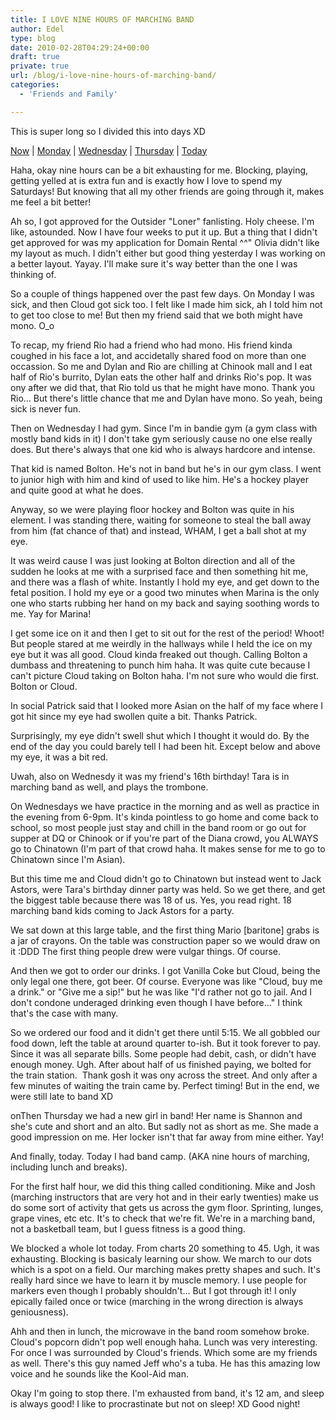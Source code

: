 ```yaml
---
title: I LOVE NINE HOURS OF MARCHING BAND
author: Edel
type: blog
date: 2010-02-28T04:29:24+00:00
draft: true
private: true
url: /blog/i-love-nine-hours-of-marching-band/
categories:
  - 'Friends and Family'

---
```

This is super long so I divided this into days XD

[Now][1] | [Monday][2] | [Wednesday][3] | [Thursday][4] | [Today][5]

<a name="now"></a>Haha, okay nine hours can be a bit exhausting for me. Blocking, playing, getting yelled at is extra fun and is exactly how I love to spend my Saturdays! But knowing that all my other friends are going through it, makes me feel a bit better!

Ah so, I got approved for the Outsider "Loner" fanlisting. Holy cheese. I'm like, astounded. Now I have four weeks to put it up. But a thing that I didn't get approved for was my application for Domain Rental ^^" Olivia didn't like my layout as much. I didn't either but good thing yesterday I was working on a better layout. Yayay. I'll make sure it's way better than the one I was thinking of.

<a name="monday"></a>So a couple of things happened over the past few days. On Monday I was sick, and then Cloud got sick too. I felt like I made him sick, ah I told him not to get too close to me! But then my friend said that we both might have mono. O_o

To recap, my friend Rio had a friend who had mono. His friend kinda coughed in his face a lot, and accidetally shared food on more than one occassion. So me and Dylan and Rio are chilling at Chinook mall and I eat half of Rio's burrito, Dylan eats the other half and drinks Rio's pop. It was ony after we did that, that Rio told us that he might have mono. Thank you Rio... But there's little chance that me and Dylan have mono. So yeah, being sick is never fun.

<a name="wednesday"></a>Then on Wednesday I had gym. Since I'm in bandie gym (a gym class with mostly band kids in it) I don't take gym seriously cause no one else really does. But there's always that one kid who is always hardcore and intense.

That kid is named Bolton. He's not in band but he's in our gym class. I went to junior high with him and kind of used to like him. He's a hockey player and quite good at what he does.

Anyway, so we were playing floor hockey and Bolton was quite in his element. I was standing there, waiting for someone to steal the ball away from him (fat chance of that) and instead, WHAM, I get a ball shot at my eye.

It was weird cause I was just looking at Bolton direction and all of the sudden he looks at me with a surprised face and then something hit me, and there was a flash of white. Instantly I hold my eye, and get down to the fetal position. I hold my eye or a good two minutes when Marina is the only one who starts rubbing her hand on my back and saying soothing words to me. Yay for Marina!

I get some ice on it and then I get to sit out for the rest of the period! Whoot! But people stared at me weirdly in the hallways while I held the ice on my eye but it was all good. Cloud kinda freaked out though. Calling Bolton a dumbass and threatening to punch him haha. It was quite cute because I can't picture Cloud taking on Bolton haha. I'm not sure who would die first. Bolton or Cloud.

In social Patrick said that I looked more Asian on the half of my face where I got hit since my eye had swollen quite a bit. Thanks Patrick.

Surprisingly, my eye didn't swell shut which I thought it would do. By the end of the day you could barely tell I had been hit. Except below and above my eye, it was a bit red.

Uwah, also on Wednesdy it was my friend's 16th birthday! Tara is in marching band as well, and plays the trombone.

On Wednesdays we have practice in the morning and as well as practice in the evening from 6-9pm. It's kinda pointless to go home and come back to school, so most people just stay and chill in the band room or go out for supper at DQ or Chinook or if you're part of the Diana crowd, you ALWAYS go to Chinatown (I'm part of that crowd haha. It makes sense for me to go to Chinatown since I'm Asian).

But this time me and Cloud didn't go to Chinatown but instead went to Jack Astors, were Tara's birthday dinner party was held. So we get there, and get the biggest table because there was 18 of us. Yes, you read right. 18 marching band kids coming to Jack Astors for a party.

We sat down at this large table, and the first thing Mario [baritone] grabs is a jar of crayons. On the table was construction paper so we would draw on it :DDD The first thing people drew were vulgar things. Of course.

And then we got to order our drinks. I got Vanilla Coke but Cloud, being the only legal one there, got beer. Of course. Everyone was like "Cloud, buy me a drink." or "Give me a sip!" but he was like "I'd rather not go to jail. And I don't condone underaged drinking even though I have before..." I think that's the case with many.

So we ordered our food and it didn't get there until 5:15. We all gobbled our food down, left the table at around quarter to-ish. But it took forever to pay. Since it was all separate bills. Some people had debit, cash, or didn't have enough money. Ugh. After about half of us finished paying, we bolted for the train station.  Thank gosh it was ony across the street. And only after a few minutes of waiting the train came by. Perfect timing! But in the end, we were still late to band XD

<a name="thursday"></a> onThen Thursday we had a new girl in band! Her name is Shannon and she's cute and short and an alto. But sadly not as short as me. She made a good impression on me. Her locker isn't that far away from mine either. Yay!

<a name="today"></a>And finally, today. Today I had band camp. (AKA nine hours of marching, including lunch and breaks).

For the first half hour, we did this thing called conditioning. Mike and Josh (marching instructors that are very hot and in their early twenties) make us do some sort of activity that gets us across the gym floor. Sprinting, lunges, grape vines, etc etc. It's to check that we're fit. We're in a marching band, not a basketball team, but I guess fitness is a good thing.

We blocked a whole lot today. From charts 20 something to 45. Ugh, it was exhausting. Blocking is basicaly learning our show. We march to our dots which is a spot on a field. Our marching makes pretty shapes and such. It's really hard since we have to learn it by muscle memory. I use people for markers even though I probably shouldn't... But I got through it! I only epically failed once or twice (marching in the wrong direction is always geniousness).

Ahh and then in lunch, the microwave in the band room somehow broke. Cloud's popcorn didn't pop well enough haha. Lunch was very interesting. For once I was surrounded by Cloud's friends. Which some are my friends as well. There's this guy named Jeff who's a tuba. He has this amazing low voice and he sounds like the Kool-Aid man.

Okay I'm going to stop there. I'm exhausted from band, it's 12 am, and sleep is always good! I like to procrastinate but not on sleep! XD Good night!




 [1]: #now
 [2]: #monday
 [3]: #wednesday
 [4]: #thursday
 [5]: #today